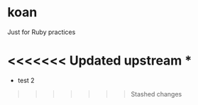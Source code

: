 # koan

Just for Ruby practices

<<<<<<< Updated upstream
*
=======
- test 2
>>>>>>> Stashed changes
